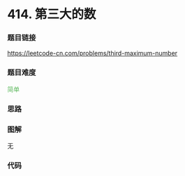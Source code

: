 # 414. 第三大的数

### 题目链接

https://leetcode-cn.com/problems/third-maximum-number

### 题目难度

<font color=#5CB85C>简单</font>

### 思路



### 图解

无

### 代码

```python
```